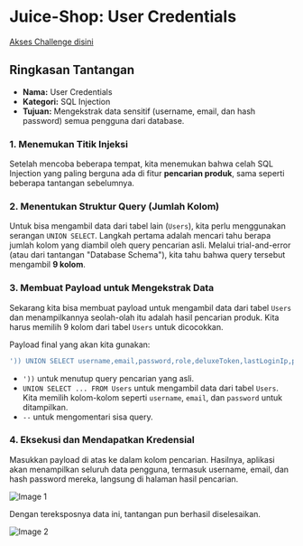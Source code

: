 # Juice-Shop: User Credentials

[Akses Challenge disini](https://juice-shop.herokuapp.com/#/score-board?categories=Injection&showDisabledChallenges=false)

## Ringkasan Tantangan
- **Nama:** User Credentials
- **Kategori:** SQL Injection
- **Tujuan:** Mengekstrak data sensitif (username, email, dan hash password) semua pengguna dari database.

### 1. Menemukan Titik Injeksi
Setelah mencoba beberapa tempat, kita menemukan bahwa celah SQL Injection yang paling berguna ada di fitur **pencarian produk**, sama seperti beberapa tantangan sebelumnya.

### 2. Menentukan Struktur Query (Jumlah Kolom)
Untuk bisa mengambil data dari tabel lain (`Users`), kita perlu menggunakan serangan `UNION SELECT`. Langkah pertama adalah mencari tahu berapa jumlah kolom yang diambil oleh query pencarian asli. Melalui trial-and-error (atau dari tantangan "Database Schema"), kita tahu bahwa query tersebut mengambil **9 kolom**.

### 3. Membuat Payload untuk Mengekstrak Data
Sekarang kita bisa membuat payload untuk mengambil data dari tabel `Users` dan menampilkannya seolah-olah itu adalah hasil pencarian produk. Kita harus memilih 9 kolom dari tabel `Users` untuk dicocokkan.

Payload final yang akan kita gunakan:
```sql
')) UNION SELECT username,email,password,role,deluxeToken,lastLoginIp,profileImage,totpSecret,id FROM Users--
```
- `'))` untuk menutup query pencarian yang asli.
- `UNION SELECT ... FROM Users` untuk mengambil data dari tabel `Users`. Kita memilih kolom-kolom seperti `username`, `email`, dan `password` untuk ditampilkan.
- `--` untuk mengomentari sisa query.

### 4. Eksekusi dan Mendapatkan Kredensial
Masukkan payload di atas ke dalam kolom pencarian. Hasilnya, aplikasi akan menampilkan seluruh data pengguna, termasuk username, email, dan hash password mereka, langsung di halaman hasil pencarian.

![Image 1](https://github.com/bielnzar/Kelas-KWA-2025/blob/main/week2-injection/kelas/images/user-credentials/1.png)

Dengan tereksposnya data ini, tantangan pun berhasil diselesaikan.

![Image 2](https://github.com/bielnzar/Kelas-KWA-2025/blob/main/week2-injection/kelas/images/user-credentials/2.png)